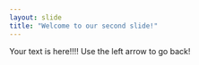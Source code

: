 ```yaml
---
layout: slide
title: "Welcome to our second slide!"
---
```

Your text is here!!!!
Use the left arrow to go back!
